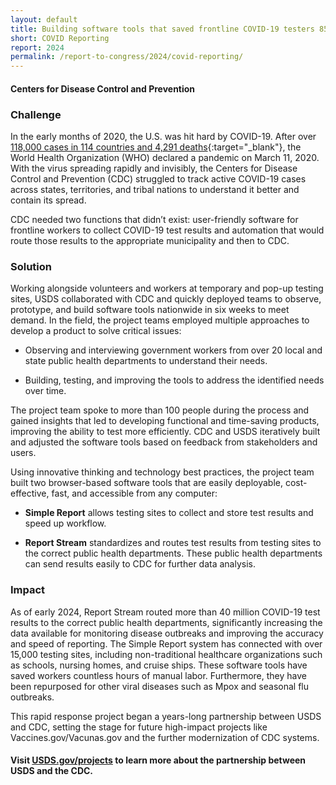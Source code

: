 ```yaml
---
layout: default
title: Building software tools that saved frontline COVID-19 testers 852,000 hours 
short: COVID Reporting 
report: 2024
permalink: /report-to-congress/2024/covid-reporting/
---
```

####  Centers for Disease Control and Prevention

###  Challenge

In the early months of 2020, the U.S. was hit hard by COVID-19. After over [118,000 cases in 114 countries and 4,291 deaths](https://www.cdc.gov/museum/timeline/covid19.html){:target="_blank"}, the World Health Organization (WHO) declared a pandemic on March 11, 2020. With the virus spreading rapidly and invisibly, the Centers for Disease Control and Prevention (CDC) struggled to track active COVID-19 cases across states, territories, and tribal nations to understand it better and contain its spread.

CDC needed two functions that didn’t exist: user-friendly software for frontline workers to collect COVID-19 test results and automation that would route those results to the appropriate municipality and then to CDC. 

### Solution

Working alongside volunteers and workers at temporary and pop-up testing sites, USDS collaborated with CDC and quickly deployed teams to observe, prototype, and build software tools nationwide in six weeks to meet demand. In the field, the project teams employed multiple approaches to develop a product to solve critical issues:

- Observing and interviewing government workers from over 20 local and state public health departments to understand their needs.

- Building, testing, and improving the tools to address the identified needs over time.

The project team spoke to more than 100 people during the process and gained insights that led to developing functional and time-saving products, improving the ability to test more efficiently. CDC and USDS iteratively built and adjusted the software tools based on feedback from stakeholders and users.

Using innovative thinking and technology best practices, the project team built two browser-based software tools that are easily deployable, cost-effective, fast, and accessible from any computer:

- **Simple Report** allows testing sites to collect and store test results and speed up workflow.

- **Report Stream** standardizes and routes test results from testing sites to the correct public health departments. These public health departments can send results easily to CDC for further data analysis.

###  Impact

As of early 2024, Report Stream routed more than 40 million COVID-19 test results to the correct public health departments, significantly increasing the data available for monitoring disease outbreaks and improving the accuracy and speed of reporting. The Simple Report system has connected with over 15,000 testing sites, including non-traditional healthcare organizations such as schools, nursing homes, and cruise ships. These software tools have saved workers countless hours of manual labor. Furthermore, they have been repurposed for other viral diseases such as Mpox and seasonal flu outbreaks.

This rapid response project began a years-long partnership between USDS and CDC, setting the stage for future high-impact projects like Vaccines.gov/Vacunas.gov and the further modernization of CDC systems.

#### Visit [USDS.gov/projects](https://www.usds.gov/projects) to learn more about the partnership between USDS and the CDC.

